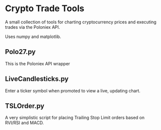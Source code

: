 # Crypto Trade Tools

A small collection of tools for charting cryptocurrency prices and executing trades via the Poloniex API.

Uses numpy and matplotlib.

## Polo27.py

This is the Poloniex API wrapper

## LiveCandlesticks.py

Enter a ticker symbol when promoted to view a live, updating chart.

## TSLOrder.py

A very simplistic script for placing Trailing Stop Limit orders based on RVI/RSI and MACD.
